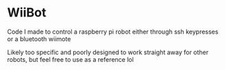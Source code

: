 # WiiBot
Code I made to control a raspberry pi robot either through ssh keypresses or a bluetooth wiimote

Likely too specific and poorly designed to work straight away for other robots, but feel free to use as a reference lol
